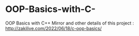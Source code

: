 # OOP-Basics-with-C-
OOP Basics with C++
Mirror and other details of this project : http://zakilive.com/2022/06/18/c-oop-basics/
